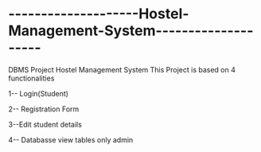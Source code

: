 # --------------------Hostel-Management-System--------------------
DBMS Project Hostel Management System
This Project is based on 4 functionalities



1-- Login(Student)

2-- Registration Form

3--Edit student details

4-- Databasse view tables only admin
